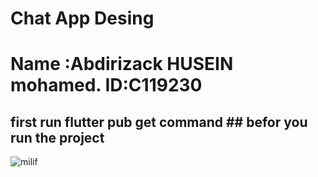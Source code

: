 # Chat App Desing
# Name :Abdirizack HUSEIN mohamed. ID:C119230
## first run flutter  pub get command ## befor you run the project
 ![milif](https://user-images.githubusercontent.com/124067254/216810274-ae27944c-b6a2-4b0e-81ee-1bdc1033a794.png)
